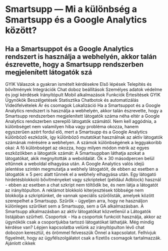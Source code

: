 # Smartsupp — Mi a különbség a Smartsupp és a Google Analytics között?
## Ha a Smartsuppot és a Google Analytics rendszert is használja a webhelyén, akkor talán észrevette, hogy a Smartsupp rendszerben megjelenített látogatók szá
GYIK 
Válaszok a gyakran ismételt kérdésekre 
Első lépések 
Telepítés és bővítmények 
Integrációk 
Chat doboz beállítások 
Személyes adatok védelme és jogi kérdések 
Irányítópult 
Mobil alkalmazások 
Funkciók 
Értesítések 
GYIK 
Ügynökök 
Beszélgetések 
Statisztika 
Chatbotok és automatizálás 
Videófelvételek 
Ár és csomagok 
Lokalizáció 
Ha a Smartsuppot és a Google Analytics rendszert is használja a webhelyén, akkor talán észrevette, hogy a Smartsupp rendszerben megjelenített látogatók száma néha eltér a Google Analytics rendszerben szereplő látogatók számától. Nem kell aggódnia, a különbséget nem valamilyen hiba vagy probléma okozza, hanem egyszerűen azért fordul elő, mert a Smartsupp és a Google Analytics különböző eszközök, így különböző mutatókat használnak az aktív látogatók számának mérésére a webhelyen. A számok különbségének a leggyakoribb okai:
A fő különbséget az okozza, hogy milyen módon mérik az egyes eszközökben a látogatók számát: 
A Smartsuppban láthatja azokat a látogatókat, akik megnyitották a weboldalát. Ők ± 30 másodpercen belül eltűnnek a weboldal elhagyása után.
A Google Analytics valós idejű jelentése szintén megmutatja a webhely látogatóit, de ebben az esetben a látogatók ± 5 perc alatt tűnnek el a webhely elhagyása után.
Egy látogató hirdetésblokkoló bővítményeket vagy szkripteket (például Adblock) használ - ebben az esetben a chat szkript nem töltődik be, és nem látja a látogatót az irányítópulton. A reklámot blokkoló kiterjesztések többsége nem blokkolja a szkriptünket, de vannak speciális szűrőlisták, amelyek között szerepelhet a Smartsupp.
Szűrők - ügyeljen arra, hogy ne használjon különleges szűrőket sem a Smartsupp, sem a GA alkalmazásban. A Smartsupp alkalmazásban az aktív látogatókat közvetlenül a Látogatók listájában szűrheti.
Csoportok - Ha a csoportok funkciót használja, akkor az ügynökök csak a csoportjukba tartozó látogatókat láthatják.
Még mindig kérdése van? Lépjen kapcsolatba velünk az irányítópulton lévő chat dobozon keresztül, és örömmel felvesszük Önnel a kapcsolatot. Felhívjuk figyelmét, hogy az ügyfélszolgálatot csak a fizetős csomagok tartalmazzák. 
Ajánlott cikkek

